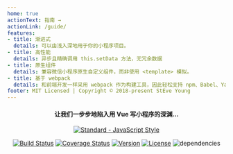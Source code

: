 ```yaml
---
home: true
actionText: 指南 →
actionLink: /guide/
features:
- title: 渐进式
  details: 可以由浅入深地用于你的小程序项目。
- title: 高性能
  details: 异步且精确调用 this.setData 方法，无冗余数据
- title: 原生组件
  details: 兼容微信小程序原生自定义组件，而非使用 <template> 模拟。
- title: 基于 webpack
  details: 和前端开发一样采用 webpack 作为构建工具，因此轻松支持 npm、Babel、Yaml、Less、Scss、Stylus 等等功能，同时也很方便自由扩展。No hacks...
footer: MIT Licensed | Copyright © 2018-present StEve Young
---
```


<h4 align="center">
    让我们一步步地陷入用 Vue 写小程序的深渊...
</h4>

<p align="center">
    <a href="https://github.com/feross/standard"><img src="/standard.svg" alt="Standard - JavaScript Style"></a>
</p>

<p align="center">
    <a href="https://circleci.com/gh/tuateam/tua-mp/tree/master"><img src="https://img.shields.io/circleci/project/tuateam/tua-mp/master.svg" alt="Build Status"></a>
    <a href="https://codecov.io/github/tuateam/tua-mp?branch=master"><img src="https://img.shields.io/codecov/c/github/tuateam/tua-mp/master.svg" alt="Coverage Status"></a>
    <a href="https://www.npmjs.com/package/tua-mp"><img src="https://img.shields.io/npm/v/tua-mp.svg" alt="Version"></a>
    <a href="https://www.npmjs.com/package/tua-mp"><img src="https://img.shields.io/npm/l/tua-mp.svg" alt="License"></a>
    <img src="https://img.shields.io/badge/dependencies-none-green.svg" alt="dependencies">
</p>
